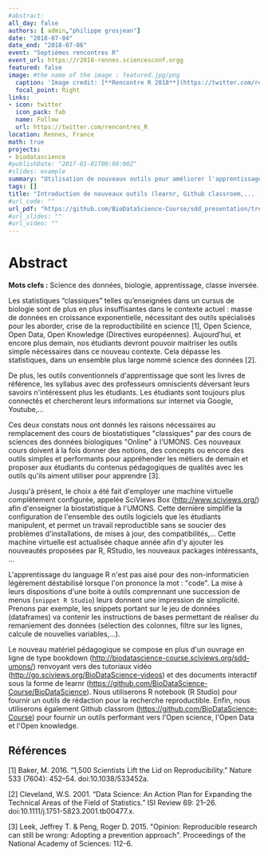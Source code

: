 ```yaml
---
#abstract: 
all_day: false
authors: [ admin,"philippe grosjean"]
date: "2018-07-04"
date_end: "2018-07-06"
event: "Septièmes rencontres R"
event_url: https://r2018-rennes.sciencesconf.orgg
featured: false
image: #the name of the image : featured.jpg/png
  caption: 'Image credit: [**Rencontre R 2018**](https://twitter.com/rencontres_R)'
  focal_point: Right
links:
- icon: twitter
  icon_pack: fab
  name: Follow
  url: https://twitter.com/rencontres_R
location: Rennes, France
math: true
projects:
- biodatascience
#publishDate: "2017-01-01T00:00:00Z"
#slides: example
summary: "Utilisation de nouveaux outils pour améliorer l'apprentissage des étudiants en science des données à des biologistes"
tags: []
title: "Introduction de nouveaux outils (learnr, Github classroom,... ) dans un cours de Science des Données Biologiques"
#url_code: ""
url_pdf: "https://github.com/BioDataScience-Course/sdd_presentation/tree/master/2018_rennes"
#url_slides: ""
#url_video: ""
---
```


# Abstract


**Mots clefs :** Science des données, biologie, apprentissage, classe inversée.

Les statistiques “classiques” telles qu’enseignées dans un cursus de biologie sont de plus en plus insuffisantes dans le contexte actuel : masse de données en croissance exponentielle, nécessitant des outils spécialisés pour les aborder, crise de la reproductibilité en science [1], Open Science, Open Data, Open Knowledge (Directives européennes). Aujourd’hui, et encore plus demain, nos étudiants devront pouvoir maitriser les outils simple nécessaires dans ce nouveau contexte. Cela dépasse les statistiques, dans un ensemble plus large nommé science des données [2]. 

De plus, les outils conventionnels d'apprentissage que sont les livres de référence, les syllabus avec des professeurs omniscients déversant leurs savoirs n'intéressent plus les étudiants. Les étudiants sont toujours plus connectés et chercheront leurs informations sur internet via Google, Youtube,... 

Ces deux constats nous ont donnés les raisons nécessaires au remplacement des cours de biostatistiques "classiques" par des cours de sciences des données biologiques "Online" à l'UMONS. Ces nouveaux cours doivent à la fois donner des notions, des concepts ou encore des outils simples et performants pour appréhender les métiers de demain et proposer aux étudiants du contenus pédagogiques de qualités avec les outils qu'ils aiment utiliser pour apprendre [3].

Jusqu'à présent, le choix a été fait d'employer une machine virtuelle complètement configurée, appelée SciViews Box (<http://www.sciviews.org/>) afin d'enseigner la biostatistique à l'UMONS. Cette dernière simplifie la configuration de l'ensemble des outils logiciels que les étudiants manipulent, et permet un travail reproductible sans se soucier des problèmes d'installations, de mises à jour, des compatibilités,... Cette machine virtuelle est actualisée chaque année afin d'y ajouter les nouveautés proposées par R, RStudio, les nouveaux packages intéressants, ...

L'apprentissage du language R n'est pas aisé pour des non-informaticien légèrement déstabilisé lorsque l'on prononce la mot : "code". La mise à leurs dispositions d'une boite à outils comprennant une succession de menus (`snippet R Studio`) leurs donnent une impression de simplicité. Prenons par exemple, les snippets portant sur le jeu de données (dataframes) va contenir les instructions de bases permettant de réaliser du remaniement des données (sélection des colonnes, filtre sur les lignes, calcule de nouvelles variables,...).

Le nouveau matériel pédagogique se compose en plus d'un ouvrage en ligne de type bookdown (<http://biodatascience-course.sciviews.org/sdd-umons/>) renvoyant vers des tutoriaux vidéo (<http://go.sciviews.org/BioDataScience-videos>) et des documents interactif sous la forme de learnr (<https://github.com/BioDataScience-Course/BioDataScience>). Nous utiliserons R notebook (R Studio) pour fournir un outils de rédaction pour la recherche reproductible. Enfin, nous utiliserons également Github classrom (<https://github.com/BioDataScience-Course>) pour fournir un outils performant vers l'Open science, l'Open Data et l'Open knowledge. 

## Références

[1] Baker, M. 2016. “1,500 Scientists Lift the Lid on Reproducibility.” Nature 533 (7604): 452–54. doi:10.1038/533452a.

[2] Cleveland, W.S. 2001. “Data Science: An Action Plan for Expanding the Technical Areas of the Field of Statistics.” ISI Review 69: 21–26. doi:10.1111/j.1751-5823.2001.tb00477.x.

[3] Leek, Jeffrey T. & Peng, Roger D. 2015. "Opinion: Reproducible research can still be wrong: Adopting a prevention approach". Proceedings of the National Academy of Sciences: 112-6. 
